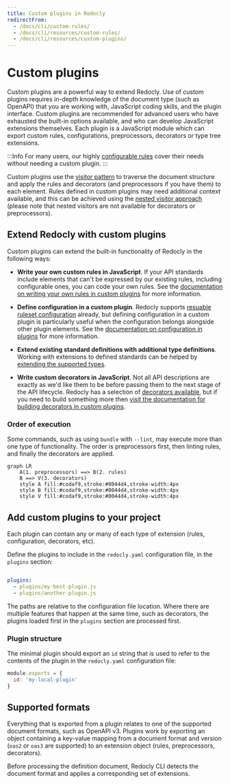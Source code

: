 ```yaml
---
title: Custom plugins in Redocly
redirectFrom:
  - /docs/cli/custom-rules/
  - /docs/cli/resources/custom-rules/
  - /docs/cli/resources/custom-plugins/
---
```


# Custom plugins

Custom plugins are a powerful way to extend Redocly. Use of custom plugins requires in-depth knowledge of the document type (such as OpenAPI) that you are working with, JavaScript coding skills, and the plugin interface.
Custom plugins are recommended for advanced users who have exhausted the built-in options available, and who can develop JavaScript extensions themselves.
Each plugin is a JavaScript module which can export custom rules, configurations, preprocessors, decorators or type tree extensions.

:::Info
For many users, our highly [configurable rules](../rules/configurable-rules.md) cover their needs without needing a custom plugin.
:::

Custom plugins use the [visitor pattern](./visitor.md) to traverse the document structure and apply the rules and decorators (and preprocessors if you have them) to each element. Rules defined in custom plugins may need additional context available, and this can be achieved using the [nested visitor approach](./visitor.md#nested-visitors) (please note that nested visitors are not available for decorators or preprocessors).

## Extend Redocly with custom plugins

Custom plugins can extend the built-in functionality of Redocly in the following ways:

- **Write your own custom rules in JavaScript**. If your API standards include elements that can't be expressed by our existing rules, including configurable ones, you can code your own rules. See the [documentation on writing your own rules in custom plugins](./custom-rules.md) for more information.

- **Define configuration in a custom plugin**. Redocly supports [resuable ruleset configuration](../guides/configure-rules.md#create-reusable-configuration) already, but defining configuration in a custom plugin is particularly useful when the configuration belongs alongside other plugin elements. See the [documentation on configuration in plugins](./custom-config.md) for more information.

- **Extend existing standard definitions with additional type definitions**. Working with extensions to defined standards can be helped by [extending the supported types](./extended-types.md).

- **Write custom decorators in JavaScript**. Not all API descriptions are exactly as we'd like them to be before passing them to the next stage of the API lifecycle. Redocly has a selection of [decorators available](../decorators), but if you need to build something more then [visit the documentation for building decorators in custom plugins](./custom-decorators.md).


### Order of execution

Some commands, such as using `bundle` with `--lint`, may execute more than one type of functionality. The order is preprocessors first, then linting rules, and finally the decorators are applied.

```mermaid
graph LR
    A(1. preprocessors) ==> B(2. rules)
    B ==> V(3. decorators)
    style A fill:#codaf9,stroke:#0044d4,stroke-width:4px
    style B fill:#codaf9,stroke:#0044d4,stroke-width:4px
    style V fill:#codaf9,stroke:#0044d4,stroke-width:4px
```


## Add custom plugins to your project

Each plugin can contain any or many of each type of extension (rules, configuration, decorators, etc). 

Define the plugins to include in the `redocly.yaml` configuration file, in the `plugins` section:

```yaml

plugins:
  - plugins/my-best-plugin.js
  - plugins/another-plugin.js
```

The paths are relative to the configuration file location. Where there are multiple features that happen at the same time, such as decorators, the plugins loaded first in the `plugins` section are processed first.


### Plugin structure

The minimal plugin should export an `id` string that is used to refer to the contents of the plugin in the `redocly.yaml` configuration file:

```js
module.exports = {
  id: 'my-local-plugin'
}
```

## Supported formats

Everything that is exported from a plugin relates to one of the supported document formats, such as OpenAPI v3. Plugins work by exporting an object containing a key-value mapping from a document format and version (`oas2` or `oas3` are supported) to an extension object (rules, preprocessors, decorators).

Before processing the definition document, Redocly CLI detects the document format and applies a corresponding set of extensions.



